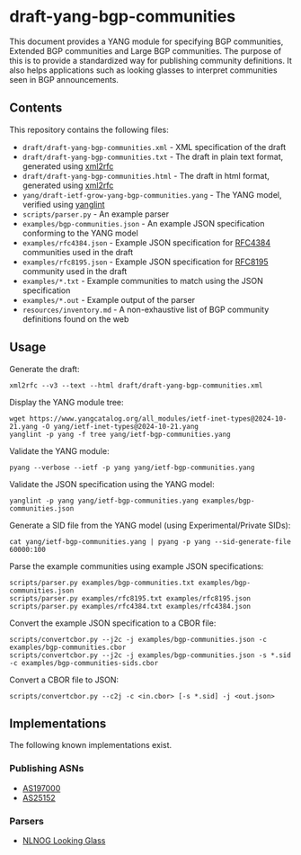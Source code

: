 # draft-yang-bgp-communities

This document provides a YANG module for specifying BGP communities, Extended BGP communities and Large BGP communities.
The purpose of this is to provide a standardized way for publishing community definitions.
It also helps applications such as looking glasses to interpret communities seen in BGP announcements.

## Contents

This repository contains the following files:

* `draft/draft-yang-bgp-communities.xml` - XML specification of the draft
* `draft/draft-yang-bgp-communities.txt` - The draft in plain text format, generated using [xml2rfc](https://pypi.org/project/xml2rfc/)
* `draft/draft-yang-bgp-communities.html` - The draft in html format, generated using [xml2rfc](https://pypi.org/project/xml2rfc/)
* `yang/draft-ietf-grow-yang-bgp-communities.yang` - The YANG model, verified using [yanglint](https://pypi.org/project/libyang/)
* `scripts/parser.py` - An example parser
* `examples/bgp-communities.json` - An example JSON specification conforming to the YANG model
* `examples/rfc4384.json` - Example JSON specification for [RFC4384](https://www.rfc-editor.org/info/rfc4384) communities used in the draft
* `examples/rfc8195.json` - Example JSON specification for [RFC8195](https://www.rfc-editor.org/info/rfc8195) community used in the draft
* `examples/*.txt` - Example communities to match using the JSON specification
* `examples/*.out` - Example output of the parser
* `resources/inventory.md` - A non-exhaustive list of BGP community definitions found on the web

## Usage

Generate the draft:
```
xml2rfc --v3 --text --html draft/draft-yang-bgp-communities.xml
```

Display the YANG module tree:
```
wget https://www.yangcatalog.org/all_modules/ietf-inet-types@2024-10-21.yang -O yang/ietf-inet-types@2024-10-21.yang
yanglint -p yang -f tree yang/ietf-bgp-communities.yang
```

Validate the YANG module:
```
pyang --verbose --ietf -p yang yang/ietf-bgp-communities.yang
```

Validate the JSON specification using the YANG model:
```
yanglint -p yang yang/ietf-bgp-communities.yang examples/bgp-communities.json
```

Generate a SID file from the YANG model (using Experimental/Private SIDs):
```
cat yang/ietf-bgp-communities.yang | pyang -p yang --sid-generate-file 60000:100
```

Parse the example communities using example JSON specifications:
```
scripts/parser.py examples/bgp-communities.txt examples/bgp-communities.json
scripts/parser.py examples/rfc8195.txt examples/rfc8195.json
scripts/parser.py examples/rfc4384.txt examples/rfc4384.json
```

Convert the example JSON specification to a CBOR file:
```
scripts/convertcbor.py --j2c -j examples/bgp-communities.json -c examples/bgp-communities.cbor
scripts/convertcbor.py --j2c -j examples/bgp-communities.json -s *.sid -c examples/bgp-communities-sids.cbor
```

Convert a CBOR file to JSON:
```
scripts/convertcbor.py --c2j -c <in.cbor> [-s *.sid] -j <out.json>
```

## Implementations

The following known implementations exist.

### Publishing ASNs

* [AS197000](https://www-static.ripe.net/dynamic/draft-ietf-grow-yang-bgp-communities/as197000.json)
* [AS25152](https://www-static.ripe.net/dynamic/draft-ietf-grow-yang-bgp-communities/as25152.json)

### Parsers

* [NLNOG Looking Glass](https://github.com/NLNOG/lg.ring.nlnog.net/)
